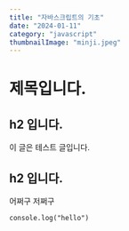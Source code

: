 ```yaml
---
title: "자바스크립트의 기초"
date: "2024-01-11"
category: "javascript"
thumbnailImage: "minji.jpeg"
---
```


# 제목입니다.

## h2 입니다.

이 글은 테스트 글입니다.

## h2 입니다.

어쩌구 저쩌구

```
console.log("hello")
```
